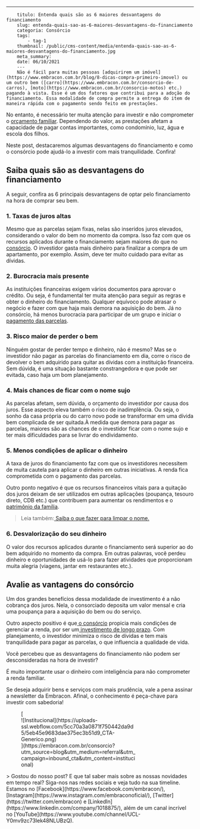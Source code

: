 ---
        titulo: Entenda quais são as 6 maiores desvantagens do financiamento
        slug: entenda-quais-sao-as-6-maiores-desvantagens-do-financiamento
        categoria: Consórcio
        tags:
            - tag-1
        thumbnail: /public/cms-content/media/entenda-quais-sao-as-6-maiores-desvantagens-do-financiamento.jpg
        meta_summary: 
        date: 06/10/2021
        ---
        Não é fácil para muitas pessoas [adquirirem um imóvel](https://www.embracon.com.br/blog/8-dicas-compra-primeiro-imovel) ou um outro bem ([carro](https://www.embracon.com.br/consorcio-de-carros), [moto](https://www.embracon.com.br/consorcio-motos) etc.) pagando à vista. Esse é um dos fatores que contribui para a adoção do financiamento. Essa modalidade de compra permite a entrega do item de maneira rápida com o pagamento sendo feito em prestações.

No entanto, é necessário ter muita atenção para investir e não comprometer o [orçamento familiar](https://www.embracon.com.br/blog/aprenda-como-montar-um-orcamento-familiar-em-5-passos). Dependendo do valor, as prestações afetam a capacidade de pagar contas importantes, como condomínio, luz, água e escola dos filhos.

Neste post, destacaremos algumas desvantagens do financiamento e como o consórcio pode ajudá-lo a investir com mais tranquilidade. Confira!

Saiba quais são as desvantagens do financiamento
------------------------------------------------

A seguir, confira as 6 principais desvantagens de optar pelo financiamento na hora de comprar seu bem.

### 1. Taxas de juros altas

Mesmo que as parcelas sejam fixas, nelas são inseridos juros elevados, considerando o valor do bem no momento da compra. Isso faz com que os recursos aplicados durante o financiamento sejam maiores do que no [consórcio](https://www.embracon.com.br/blog/consorcio-nao-tem-juros-entenda). O investidor gasta mais dinheiro para finalizar a compra de um apartamento, por exemplo. Assim, deve ter muito cuidado para evitar as dívidas.

### 2. Burocracia mais presente

As instituições financeiras exigem vários documentos para aprovar o crédito. Ou seja, é fundamental ter muita atenção para seguir as regras e obter o dinheiro do financiamento. Qualquer equívoco pode atrasar o negócio e fazer com que haja mais demora na aquisição do bem. Já no consórcio, há menos burocracia para participar de um grupo e iniciar o[ pagamento das parcelas](https://www.embracon.com.br/blog/como-e-feito-o-pagamento-da-parcela-do-consorcio).

### 3. Risco maior de perder o bem

Ninguém gostar de perder tempo e dinheiro, não é mesmo? Mas se o investidor não pagar as parcelas do financiamento em dia, corre o risco de devolver o bem adquirido para quitar as dívidas com a instituição financeira. Sem dúvida, é uma situação bastante constrangedora e que pode ser evitada, caso haja um bom planejamento.

### 4. Mais chances de ficar com o nome sujo

As parcelas afetam, sem dúvida, o orçamento do investidor por causa dos juros. Esse aspecto eleva também o risco de inadimplência. Ou seja, o sonho da casa própria ou do carro novo pode se transformar em uma dívida bem complicada de ser quitada.À medida que demora para pagar as parcelas, maiores são as chances de o investidor ficar com o nome sujo e ter mais dificuldades para se livrar do endividamento.

### 5. Menos condições de aplicar o dinheiro

A taxa de juros do financiamento faz com que os investidores necessitem de muita cautela para aplicar o dinheiro em outras iniciativas. A renda fica comprometida com o pagamento das parcelas.

Outro ponto negativo é que os recursos financeiros vitais para a quitação dos juros deixam de ser utilizados em outras aplicações (poupança, tesouro direto, CDB etc.) que contribuem para aumentar os rendimentos e o [patrimônio da família](https://www.embracon.com.br/blog/e-possivel-aumentar-o-patrimonio-saiba-aqui).

> Leia também:[ Saiba o que fazer para limpar o nome.](https://www.embracon.com.br/blog/saiba-o-que-fazer-para-limpar-o-nome)

### 6. Desvalorização do seu dinheiro

O valor dos recursos aplicados durante o financiamento será superior ao do bem adquirido no momento da compra. Em outras palavras, você perdeu dinheiro e oportunidades de usá-lo para fazer atividades que proporcionam muita alegria (viagens, jantar em restaurantes etc.).

Avalie as vantagens do consórcio
--------------------------------

Um dos grandes benefícios dessa modalidade de investimento é a não cobrança dos juros. Nela, o consorciado deposita um valor mensal e cria uma poupança para a aquisição do bem ou do serviço.

Outro aspecto positivo é que[ o consórcio](https://www.embracon.com.br/blog/confira-10-vantagens-indiscutiveis-do-consorcio) propicia mais condições de gerenciar a renda, por ser um<a href=""> investimento de longo prazo</a>. Com planejamento, o investidor minimiza o risco de dívidas e tem mais tranquilidade para pagar as parcelas, o que influencia a qualidade de vida.

Você percebeu que as desvantagens do financiamento não podem ser desconsideradas na hora de investir?

É muito importante usar o dinheiro com inteligência para não comprometer a renda familiar.

Se deseja adquirir bens e serviços com mais prudência, vale a pena assinar a newsletter da Embracon. Afinal, o conhecimento é peça-chave para investir com sabedoria!

<figure class="w-richtext-figure-type-image w-richtext-align-center" style="max-width:310px">[<div>![Institucional](https://uploads-ssl.webflow.com/5cc70a3a0871f750442da9d5/5eb45e9683dae375ec3b51d9_CTA-Generico.png)</div>](https://embracon.com.br/consorcio?utm_source=blog&utm_medium=referral&utm_campaign=inbound_cta&utm_content=institucional)</figure>> Gostou do nosso post? E que tal saber mais sobre as nossas novidades em tempo real? Siga-nos nas redes sociais e veja tudo na sua timeline. Estamos no [Facebook](https://www.facebook.com/embracon/), [Instagram](https://www.instagram.com/embraconoficial/), [Twitter](https://twitter.com/embracon) e [LinkedIn](https://www.linkedin.com/company/1018875/), além de um canal incrível no [YouTube](https://www.youtube.com/channel/UCL-Y0mv9zc73Iek48NLUBzQ).
        